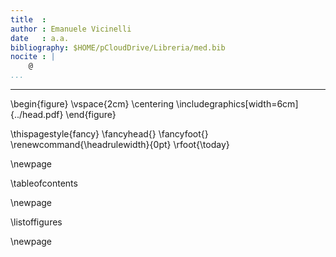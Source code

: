 ```yaml
---
title  :
author : Emanuele Vicinelli
date   : a.a.
bibliography: $HOME/pCloudDrive/Libreria/med.bib
nocite : |
    @
...
```


* * * *

\begin{figure}
    \vspace{2cm}
    \centering
    \includegraphics[width=6cm]{../head.pdf}
\end{figure}


\thispagestyle{fancy}
\fancyhead{}
\fancyfoot{}
\renewcommand{\headrulewidth}{0pt}
\rfoot{\today}

\newpage

\tableofcontents

\newpage

\listoffigures

\newpage
